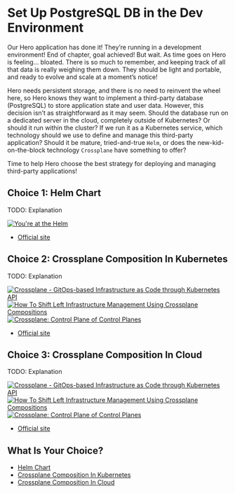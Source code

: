 # Set Up PostgreSQL DB in the Dev Environment

Our Hero application has done it! They’re running in a development environment! End of chapter, goal achieved! But wait. As time goes on Hero is feeling… bloated. There is so much to remember, and keeping track of all that data is really weighing them down.  They should be light and portable, and ready to evolve and scale at a moment’s notice!

Hero needs persistent storage, and there is no need to reinvent the wheel here, so Hero knows they want to implement a third-party database (PostgreSQL) to store application state and user data. However, this decision isn’t as straightforward as it may seem. Should the database run on a dedicated server in the cloud, completely outside of Kubernetes? Or should it run within the cluster? If we run it as a Kubernetes service, which technology should we use to define and manage this third-party application? Should it be mature, tried-and-true `Helm`, or does the new-kid-on-the-block technology `Crossplane` have something to offer?

Time to help Hero choose the best strategy for deploying and managing third-party applications!

## Choice 1: Helm Chart

TODO: Explanation

[![You're at the Helm](https://img.youtube.com/vi/oPIiX6vyih8/0.jpg)](https://via.vmw.com/Helm)
* [Official site](https://bitnami.com/stack/postgresql/helm)

## Choice 2: Crossplane Composition In Kubernetes

TODO: Explanation

[![Crossplane - GitOps-based Infrastructure as Code through Kubernetes API](https://img.youtube.com/vi/n8KjVmuHm7A/0.jpg)](https://youtu.be/n8KjVmuHm7A)
[![How To Shift Left Infrastructure Management Using Crossplane Compositions](https://img.youtube.com/vi/AtbS1u2j7po/0.jpg)](https://youtu.be/AtbS1u2j7po)
[![Crossplane: Control Plane of Control Planes](https://img.youtube.com/vi/CHBA34a0KEQ/0.jpg)](https://via.vmw.com/Crossplane)
* [Official site](https://crossplane.io)

## Choice 3: Crossplane Composition In Cloud

TODO: Explanation

[![Crossplane - GitOps-based Infrastructure as Code through Kubernetes API](https://img.youtube.com/vi/n8KjVmuHm7A/0.jpg)](https://youtu.be/n8KjVmuHm7A)
[![How To Shift Left Infrastructure Management Using Crossplane Compositions](https://img.youtube.com/vi/AtbS1u2j7po/0.jpg)](https://youtu.be/AtbS1u2j7po)
[![Crossplane: Control Plane of Control Planes](https://img.youtube.com/vi/CHBA34a0KEQ/0.jpg)](https://via.vmw.com/Crossplane)
* [Official site](https://crossplane.io)

## What Is Your Choice?

* [Helm Chart](helm.md)
* [Crossplane Composition In Kubernetes](crossplane-local.md)
* [Crossplane Composition In Cloud](crossplane-cloud.md)
